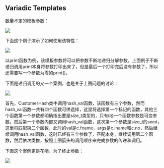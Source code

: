 ## Variadic Templates ##

数量不定的模板参数：

![](https://i.imgur.com/PheGO3f.png)

下面这个例子演示了如何使用该特性：

![](https://i.imgur.com/R5tYxHV.png)

以print函数为例，该模板参数将可以把参数不断地递归分解参数，上面例子不断递归调用print本身将参数打印出来了，但是最后一个打印完后没有参数了，所以还需要写一个参数为零的print()。 

下面是递归调用的又一个案例，也是关于上图问题的讨论：

![](https://i.imgur.com/EPmMEZa.png)

首先，CustomerHash类中调用hash_val函数，该函数有三个参数，然而hash_val函数一共有四个函数可供选择，这里将选择第一个标记的函数，其他三个函数第一个参数都明确指出要是size_t类型的，只有i地一个函数参数是可变参数。然后第一个参数内部又调用hash_val函数，这次第一个参数是size_t的seed，这里将匹配第二个函数，此时的val是c.fname，args是c.lname和c.no，然后继续调用hash_val函数，这时已经有三个参数了，匹配本身，继续调用第二个函数，然后依次类推，按照上图箭头的调用顺序来完成参数的传递和调用。

下面这个案例更是花哨，为了终止参数：

![](https://i.imgur.com/HlRhcCL.png)

